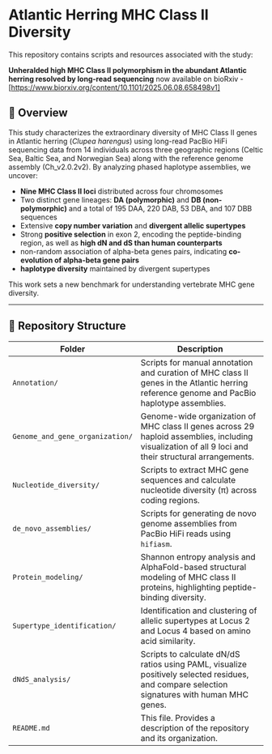 # Atlantic Herring MHC Class II Diversity

This repository contains scripts and resources associated with the study:

**Unheralded high MHC Class II polymorphism in the abundant Atlantic herring resolved by long-read sequencing**  now available on bioRxiv - [https://www.biorxiv.org/content/10.1101/2025.06.08.658498v1]

## 📜 Overview

This study characterizes the extraordinary diversity of MHC Class II genes in Atlantic herring (*Clupea harengus*) using long-read PacBio HiFi sequencing data from 14 individuals across three geographic regions (Celtic Sea, Baltic Sea, and Norwegian Sea) along with the reference genome assembly (Ch_v2.0.2v2). By analyzing phased haplotype assemblies, we uncover:

- **Nine MHC Class II loci** distributed across four chromosomes
- Two distinct gene lineages: **DA (polymorphic)** and **DB (non-polymorphic)** and a total of 195 DAA, 220 DAB, 53 DBA, and 107 DBB sequences
- Extensive **copy number variation** and **divergent allelic supertypes**
- Strong **positive selection** in exon 2, encoding the peptide-binding region, as well as **high dN and dS than human counterparts**
- non-random association of alpha-beta genes pairs, indicating **co-evolution of alpha-beta gene pairs**
- **haplotype diversity** maintained by divergent supertypes

This work sets a new benchmark for understanding vertebrate MHC gene diversity.

---

## 📂 Repository Structure

| Folder                          | Description                                                                                                                                           |
| ------------------------------- | ----------------------------------------------------------------------------------------------------------------------------------------------------- |
| `Annotation/`                   | Scripts for manual annotation and curation of MHC class II genes in the Atlantic herring reference genome and PacBio haplotype assemblies.            |
| `Genome_and_gene_organization/` | Genome-wide organization of MHC class II genes across 29 haploid assemblies, including visualization of all 9 loci and their structural arrangements. |
| `Nucleotide_diversity/`         | Scripts to extract MHC gene sequences and calculate nucleotide diversity (π) across coding regions.                                                   |
| `de_novo_assemblies/`           | Scripts for generating de novo genome assemblies from PacBio HiFi reads using `hifiasm`.                                                              |
| `Protein_modeling/`             | Shannon entropy analysis and AlphaFold-based structural modeling of MHC class II proteins, highlighting peptide-binding diversity.                    |
| `Supertype_identification/`     | Identification and clustering of allelic supertypes at Locus 2 and Locus 4 based on amino acid similarity.                                            |
| `dNdS_analysis/`                | Scripts to calculate dN/dS ratios using PAML, visualize positively selected residues, and compare selection signatures with human MHC genes.          |
| `README.md`                     | This file. Provides a description of the repository and its organization.                                                                             |

